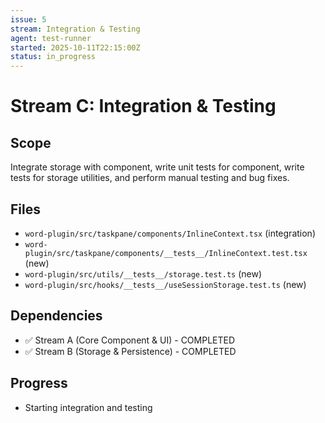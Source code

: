 ```yaml
---
issue: 5
stream: Integration & Testing
agent: test-runner
started: 2025-10-11T22:15:00Z
status: in_progress
---
```


# Stream C: Integration & Testing

## Scope
Integrate storage with component, write unit tests for component, write tests for storage utilities, and perform manual testing and bug fixes.

## Files
- `word-plugin/src/taskpane/components/InlineContext.tsx` (integration)
- `word-plugin/src/taskpane/components/__tests__/InlineContext.test.tsx` (new)
- `word-plugin/src/utils/__tests__/storage.test.ts` (new)
- `word-plugin/src/hooks/__tests__/useSessionStorage.test.ts` (new)

## Dependencies
- ✅ Stream A (Core Component & UI) - COMPLETED
- ✅ Stream B (Storage & Persistence) - COMPLETED

## Progress
- Starting integration and testing

